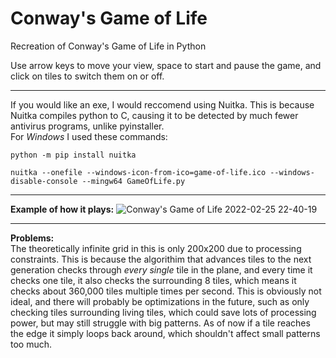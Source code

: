 # Conway's Game of Life
Recreation of Conway's Game of Life in Python

Use arrow keys to move your view, space to start and pause the game, and click on tiles to switch them on or off. <br/>

---

If you would like an exe, I would reccomend using Nuitka. This is because Nuitka compiles python to C, causing it to be detected by much fewer antivirus programs, unlike pyinstaller.<br />
For *Windows* I used these commands:

```
python -m pip install nuitka

nuitka --onefile --windows-icon-from-ico=game-of-life.ico --windows-disable-console --mingw64 GameOfLife.py
```

---

**Example of how it plays:**
![Conway's Game of Life 2022-02-25 22-40-19](https://user-images.githubusercontent.com/87543311/155833027-6cde3fe1-1000-4236-8e3f-f1bc2f259941.gif)

---

**Problems:** <br/>
The theoretically infinite grid in this is only 200x200 due to processing constraints. This is because the algorithim that advances tiles to the next generation checks through *every single* tile in the plane, and every time it checks one tile, it also checks the surrounding 8 tiles, which means it checks about 360,000 tiles multiple times per second. This is obviously not ideal, and there will probably be optimizations in the future, such as only checking tiles surrounding living tiles, which could save lots of processing power, but may still struggle with big patterns. As of now if a tile reaches the edge it simply loops back around, which shouldn't affect small patterns too much.
